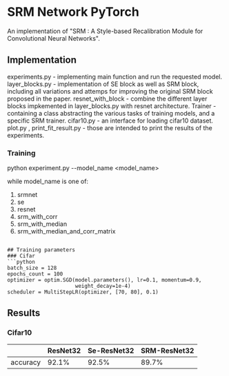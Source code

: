# SRM Network PyTorch
An implementation of "SRM : A Style-based Recalibration Module for Convolutional Neural Networks".

## Implementation
experiments.py - implementing main function and run the requested model.
layer_blocks.py - implementation of SE block as well as SRM block, including all variations and attemps for improving the original SRM block proposed in the paper.
resnet_with_block - combine the different layer blocks impkemented in layer_blocks.py with resnet architecture. 
Trainer - containing a class abstracting the various tasks of training models, and a specific SRM trainer.
cifar10.py - an interface for loading cifar10 dataset.
plot.py , print_fit_result.py - those are intended to print the results of the experiments.


### Training
python experiment.py --model_name <model_name>

while model_name is one of:
1. srmnet
2. se
3. resnet
4. srm_with_corr
5. srm_with_median
6. srm_with_median_and_corr_matrix


```

## Training parameters
### Cifar
```python
batch_size = 128
epochs_count = 100
optimizer = optim.SGD(model.parameters(), lr=0.1, momentum=0.9,
                      weight_decay=1e-4)
scheduler = MultiStepLR(optimizer, [70, 80], 0.1)
```

## Results
### Cifar10
|           |ResNet32|Se-ResNet32|SRM-ResNet32|
|:----------|:-------|:----------|:-----------|
|accuracy   |92.1%   |92.5%      |89.7%       |





